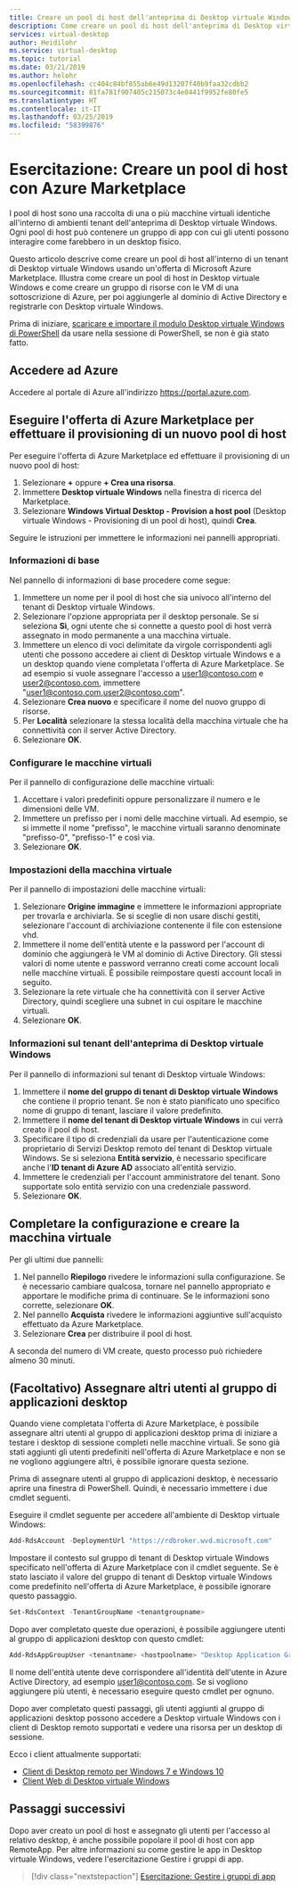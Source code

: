```yaml
---
title: Creare un pool di host dell'anteprima di Desktop virtuale Windows con Azure Marketplace - Azure
description: Come creare un pool di host dell'anteprima di Desktop virtuale Windows con Azure Marketplace.
services: virtual-desktop
author: Heidilohr
ms.service: virtual-desktop
ms.topic: tutorial
ms.date: 03/21/2019
ms.author: helohr
ms.openlocfilehash: cc404c84bf855ab6e49d13207f40b9faa32cdbb2
ms.sourcegitcommit: 81fa781f907405c215073c4e0441f9952fe80fe5
ms.translationtype: HT
ms.contentlocale: it-IT
ms.lasthandoff: 03/25/2019
ms.locfileid: "58399876"
---
```

# <a name="tutorial-create-a-host-pool-with-azure-marketplace"></a>Esercitazione: Creare un pool di host con Azure Marketplace

I pool di host sono una raccolta di una o più macchine virtuali identiche all'interno di ambienti tenant dell'anteprima di Desktop virtuale Windows. Ogni pool di host può contenere un gruppo di app con cui gli utenti possono interagire come farebbero in un desktop fisico.

Questo articolo descrive come creare un pool di host all'interno di un tenant di Desktop virtuale Windows usando un'offerta di Microsoft Azure Marketplace. Illustra come creare un pool di host in Desktop virtuale Windows e come creare un gruppo di risorse con le VM di una sottoscrizione di Azure, per poi aggiungerle al dominio di Active Directory e registrarle con Desktop virtuale Windows.

Prima di iniziare, [scaricare e importare il modulo Desktop virtuale Windows di PowerShell](https://docs.microsoft.com/powershell/windows-virtual-desktop/overview) da usare nella sessione di PowerShell, se non è già stato fatto.

## <a name="sign-in-to-azure"></a>Accedere ad Azure

Accedere al portale di Azure all'indirizzo <https://portal.azure.com>.

## <a name="run-the-azure-marketplace-offering-to-provision-a-new-host-pool"></a>Eseguire l'offerta di Azure Marketplace per effettuare il provisioning di un nuovo pool di host

Per eseguire l'offerta di Azure Marketplace ed effettuare il provisioning di un nuovo pool di host:

1. Selezionare **+** oppure **+ Crea una risorsa**.
2. Immettere **Desktop virtuale Windows** nella finestra di ricerca del Marketplace.
3. Selezionare **Windows Virtual Desktop - Provision a host pool** (Desktop virtuale Windows - Provisioning di un pool di host), quindi **Crea**.

Seguire le istruzioni per immettere le informazioni nei pannelli appropriati.

### <a name="basics"></a>Informazioni di base

Nel pannello di informazioni di base procedere come segue:

1. Immettere un nome per il pool di host che sia univoco all'interno del tenant di Desktop virtuale Windows.
2. Selezionare l'opzione appropriata per il desktop personale. Se si seleziona **Sì**, ogni utente che si connette a questo pool di host verrà assegnato in modo permanente a una macchina virtuale.
3. Immettere un elenco di voci delimitate da virgole corrispondenti agli utenti che possono accedere ai client di Desktop virtuale Windows e a un desktop quando viene completata l'offerta di Azure Marketplace. Se ad esempio si vuole assegnare l'accesso a user1@contoso.com e user2@contoso.com, immettere "user1@contoso.com,user2@contoso.com".
4. Selezionare **Crea nuovo** e specificare il nome del nuovo gruppo di risorse.
5. Per **Località** selezionare la stessa località della macchina virtuale che ha connettività con il server Active Directory.
6. Selezionare **OK**.

### <a name="configure-virtual-machines"></a>Configurare le macchine virtuali

Per il pannello di configurazione delle macchine virtuali:

1. Accettare i valori predefiniti oppure personalizzare il numero e le dimensioni delle VM.
2. Immettere un prefisso per i nomi delle macchine virtuali. Ad esempio, se si immette il nome "prefisso", le macchine virtuali saranno denominate "prefisso-0", "prefisso-1" e così via.
3. Selezionare **OK**.

### <a name="virtual-machine-settings"></a>Impostazioni della macchina virtuale

Per il pannello di impostazioni delle macchine virtuali:

1. Selezionare **Origine immagine** e immettere le informazioni appropriate per trovarla e archiviarla. Se si sceglie di non usare dischi gestiti, selezionare l'account di archiviazione contenente il file con estensione vhd.
2. Immettere il nome dell'entità utente e la password per l'account di dominio che aggiungerà le VM al dominio di Active Directory. Gli stessi valori di nome utente e password verranno creati come account locali nelle macchine virtuali. È possibile reimpostare questi account locali in seguito.
3. Selezionare la rete virtuale che ha connettività con il server Active Directory, quindi scegliere una subnet in cui ospitare le macchine virtuali.
4. Selezionare **OK**.

### <a name="windows-virtual-desktop-preview-tenant-information"></a>Informazioni sul tenant dell'anteprima di Desktop virtuale Windows

Per il pannello di informazioni sul tenant di Desktop virtuale Windows:

1. Immettere il **nome del gruppo di tenant di Desktop virtuale Windows** che contiene il proprio tenant. Se non è stato pianificato uno specifico nome di gruppo di tenant, lasciare il valore predefinito.
2. Immettere il **nome del tenant di Desktop virtuale Windows** in cui verrà creato il pool di host.
3. Specificare il tipo di credenziali da usare per l'autenticazione come proprietario di Servizi Desktop remoto del tenant di Desktop virtuale Windows. Se si seleziona **Entità servizio**, è necessario specificare anche l'**ID tenant di Azure AD** associato all'entità servizio.
4. Immettere le credenziali per l'account amministratore del tenant. Sono supportate solo entità servizio con una credenziale password.
5. Selezionare **OK**.

## <a name="complete-setup-and-create-the-virtual-machine"></a>Completare la configurazione e creare la macchina virtuale

Per gli ultimi due pannelli:

1. Nel pannello **Riepilogo** rivedere le informazioni sulla configurazione. Se è necessario cambiare qualcosa, tornare nel pannello appropriato e apportare le modifiche prima di continuare. Se le informazioni sono corrette, selezionare **OK**.
2. Nel pannello **Acquista** rivedere le informazioni aggiuntive sull'acquisto effettuato da Azure Marketplace.
3. Selezionare **Crea** per distribuire il pool di host.

A seconda del numero di VM create, questo processo può richiedere almeno 30 minuti.

## <a name="optional-assign-additional-users-to-the-desktop-application-group"></a>(Facoltativo) Assegnare altri utenti al gruppo di applicazioni desktop

Quando viene completata l'offerta di Azure Marketplace, è possibile assegnare altri utenti al gruppo di applicazioni desktop prima di iniziare a testare i desktop di sessione completi nelle macchine virtuali. Se sono già stati aggiunti gli utenti predefiniti nell'offerta di Azure Marketplace e non se ne vogliono aggiungere altri, è possibile ignorare questa sezione.

Prima di assegnare utenti al gruppo di applicazioni desktop, è necessario aprire una finestra di PowerShell. Quindi, è necessario immettere i due cmdlet seguenti.

Eseguire il cmdlet seguente per accedere all'ambiente di Desktop virtuale Windows:

```powershell
Add-RdsAccount -DeploymentUrl "https://rdbroker.wvd.microsoft.com"
```

Impostare il contesto sul gruppo di tenant di Desktop virtuale Windows specificato nell'offerta di Azure Marketplace con il cmdlet seguente. Se è stato lasciato il valore del gruppo di tenant di Desktop virtuale Windows come predefinito nell'offerta di Azure Marketplace, è possibile ignorare questo passaggio.

```powershell
Set-RdsContext -TenantGroupName <tenantgroupname>
```

Dopo aver completato queste due operazioni, è possibile aggiungere utenti al gruppo di applicazioni desktop con questo cmdlet:

```powershell
Add-RdsAppGroupUser <tenantname> <hostpoolname> "Desktop Application Group" -UserPrincipalName <userupn>
```

Il nome dell'entità utente deve corrispondere all'identità dell'utente in Azure Active Directory, ad esempio user1@contoso.com. Se si vogliono aggiungere più utenti, è necessario eseguire questo cmdlet per ognuno.

Dopo aver completato questi passaggi, gli utenti aggiunti al gruppo di applicazioni desktop possono accedere a Desktop virtuale Windows con i client di Desktop remoto supportati e vedere una risorsa per un desktop di sessione.

Ecco i client attualmente supportati:

- [Client di Desktop remoto per Windows 7 e Windows 10](connect-windows-7-and-10.md)
- [Client Web di Desktop virtuale Windows](connect-web.md)

## <a name="next-steps"></a>Passaggi successivi

Dopo aver creato un pool di host e assegnato gli utenti per l'accesso al relativo desktop, è anche possibile popolare il pool di host con app RemoteApp. Per altre informazioni su come gestire le app in Desktop virtuale Windows, vedere l'esercitazione Gestire i gruppi di app.

> [!div class="nextstepaction"]
> [Esercitazione: Gestire i gruppi di app](./manage-app-groups.md)
